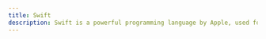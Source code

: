 ```yaml
---
title: Swift
description: Swift is a powerful programming language by Apple, used for building both server-side applications and user interfaces with SwiftUI. Explore server-side frameworks like Vapor and Hummingbird, and learn best practices for creating robust backend services.
---
```

